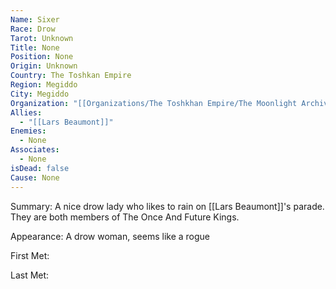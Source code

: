 ```yaml
---
Name: Sixer
Race: Drow
Tarot: Unknown
Title: None
Position: None
Origin: Unknown
Country: The Toshkan Empire
Region: Megiddo
City: Megiddo
Organization: "[[Organizations/The Toshkhan Empire/The Moonlight Archives/The Moonlight Archives]]"
Allies:
  - "[[Lars Beaumont]]"
Enemies:
  - None
Associates:
  - None
isDead: false
Cause: None
---
```

Summary: A nice drow lady who likes to rain on [[Lars Beaumont]]'s parade. They are both members of The Once And Future Kings.

Appearance: A drow woman, seems like a rogue

First Met: 

Last Met: 
